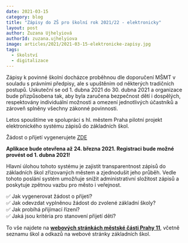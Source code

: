 ```yaml
---
date: 2021-03-15
category: blog
title: "Zápisy do ZŠ pro školní rok 2021/22 - elektronicky"
layout: post
author: Zuzana Ujhelyiová
authorId: zuzana.ujhelyiova
image: articles/2021/2021-03-15-elektronicke-zapisy.jpg
tags: 
  - školství
  - digitalizace
---
```


Zápisy k povinné školní docházce proběhnou dle doporučení MŠMT v souladu s právními předpisy, ale s upuštěním od některých tradičních postupů. Uskuteční se od 1. dubna 2021 do 30. dubna 2021 a organizace bude přizpůsobena tak, aby byla zaručena bezpečnost dětí i dospělých, respektovány individuální možnosti a omezení jednotlivých účastníků a zároveň splněny všechny zákonné povinnosti.

Letos spouštíme ve spolupráci s hl. městem Praha pilotní projekt elektronického systému zápisů do základních škol.

Žádost o přijetí vygenerujete [ZDE](https://zapisdozs-praha11.praha.eu/)

**Aplikace bude otevřena až 24. března 2021. Registraci bude možné provést od 1. dubna 2021!**

Hlavní úlohou tohoto systému je zajistit transparentnost zápisů do základních škol zřizovaných městem a zjednodušit jeho průběh. Vedle tohoto poslání systém umožňuje snížit administrativní složitost zápisů a poskytuje zpětnou vazbu pro město i veřejnost.

✅ Jak vygenerovat žádost o přijetí? <br>
✅ Jak odevzdat vyplněnou žádost do zvolené základní školy? <br>
✅ Jak probíhá přijímací řízení? <br>
✅ Jaká jsou kritéria pro stanovení přijetí dětí? <br>

To vše najdete na **[webových stránkách městské části Prahy 11](https://www.praha11.cz/redakce/index.php?clanek=9845&xuser=874984831388604780&lanG=cs&slozka=309&fbclid=IwAR2ag2eWdGqOzJ6gqnOk5aGnq91DLB_9TQMKEZt7a29RiALPNb4OUAW2ncA)**, včetně seznamu škol a odkazů na webové stránky základních škol.

